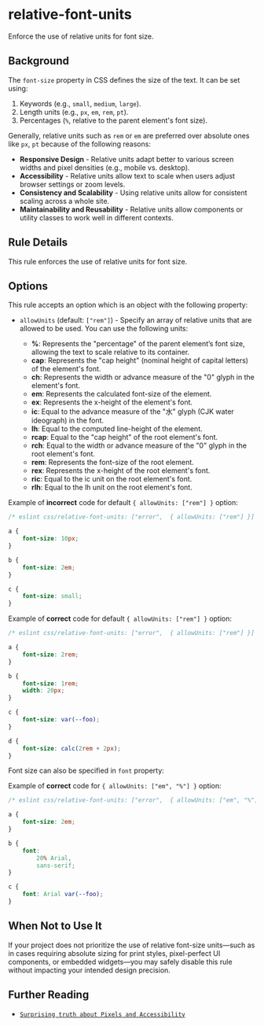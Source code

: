 # relative-font-units

Enforce the use of relative units for font size.

## Background

The `font-size` property in CSS defines the size of the text. It can be set using:

1. Keywords (e.g., `small`, `medium`, `large`).
1. Length units (e.g., `px`, `em`, `rem`, `pt`).
1. Percentages (`%`, relative to the parent element's font size).

Generally, relative units such as `rem` or `em` are preferred over absolute ones like `px`, `pt` because of the following reasons:

- **Responsive Design** - Relative units adapt better to various screen widths and pixel densities (e.g., mobile vs. desktop).
- **Accessibility** - Relative units allow text to scale when users adjust browser settings or zoom levels.
- **Consistency and Scalability** - Using relative units allow for consistent scaling across a whole site.
- **Maintainability and Reusability** - Relative units allow components or utility classes to work well in different contexts.

## Rule Details

This rule enforces the use of relative units for font size.

## Options

This rule accepts an option which is an object with the following property:

- `allowUnits` (default: `["rem"]`) - Specify an array of relative units that are allowed to be used. You can use the following units:

    - **%**: Represents the "percentage" of the parent element’s font size, allowing the text to scale relative to its container.
    - **cap**: Represents the "cap height" (nominal height of capital letters) of the element's font.
    - **ch**: Represents the width or advance measure of the "0" glyph in the element's font.
    - **em**: Represents the calculated font-size of the element.
    - **ex**: Represents the x-height of the element's font.
    - **ic**: Equal to the advance measure of the "水" glyph (CJK water ideograph) in the font.
    - **lh**: Equal to the computed line-height of the element.
    - **rcap**: Equal to the "cap height" of the root element's font.
    - **rch**: Equal to the width or advance measure of the "0" glyph in the root element's font.
    - **rem**: Represents the font-size of the root element.
    - **rex**: Represents the x-height of the root element's font.
    - **ric**: Equal to the ic unit on the root element's font.
    - **rlh**: Equal to the lh unit on the root element's font.

Example of **incorrect** code for default `{ allowUnits: ["rem"] }` option:

```css
/* eslint css/relative-font-units: ["error",  { allowUnits: ["rem"] }] */

a {
	font-size: 10px;
}

b {
	font-size: 2em;
}

c {
	font-size: small;
}
```

Example of **correct** code for default `{ allowUnits: ["rem"] }` option:

```css
/* eslint css/relative-font-units: ["error",  { allowUnits: ["rem"] }] */

a {
	font-size: 2rem;
}

b {
	font-size: 1rem;
	width: 20px;
}

c {
	font-size: var(--foo);
}

d {
	font-size: calc(2rem + 2px);
}
```

Font size can also be specified in `font` property:

Example of **correct** code for `{ allowUnits: ["em", "%"] }` option:

```css
/* eslint css/relative-font-units: ["error",  { allowUnits: ["em", "%"] }] */

a {
	font-size: 2em;
}

b {
	font:
		20% Arial,
		sans-serif;
}

c {
	font: Arial var(--foo);
}
```

## When Not to Use It

If your project does not prioritize the use of relative font-size units—such as in cases requiring absolute sizing for print styles, pixel-perfect UI components, or embedded widgets—you may safely disable this rule without impacting your intended design precision.

## Further Reading

- [`Surprising truth about Pixels and Accessibility`](https://www.joshwcomeau.com/css/surprising-truth-about-pixels-and-accessibility/)

